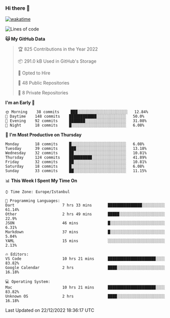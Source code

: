 ### Hi there 👋

[![wakatime](https://wakatime.com/badge/user/35d9e342-a492-47fe-97ca-8b6bc19cedb2.svg)](https://wakatime.com/@35d9e342-a492-47fe-97ca-8b6bc19cedb2)

<!--
**ska2519/ska2519** is a ✨ _special_ ✨ repository because its `README.md` (this file) appears on your GitHub profile.

Here are some ideas to get you started:

- 🔭 I’m currently working on ...
- 🌱 I’m currently learning ...
- 👯 I’m looking to collaborate on ...
- 🤔 I’m looking for help with ...
- 💬 Ask me about ...
- 📫 How to reach me: ...
- 😄 Pronouns: ...
- ⚡ Fun fact: ...
-->

<!--START_SECTION:waka-->
![Lines of code](https://img.shields.io/badge/From%20Hello%20World%20I%27ve%20Written-2%20Million%20lines%20of%20code-blue)

**🐱 My GitHub Data** 

> 🏆 825 Contributions in the Year 2022
 > 
> 📦 291.0 kB Used in GitHub's Storage 
 > 
> 💼 Opted to Hire
 > 
> 📜 48 Public Repositories 
 > 
> 🔑 8 Private Repositories  
 > 
**I'm an Early 🐤** 

```text
🌞 Morning    38 commits     ███░░░░░░░░░░░░░░░░░░░░░░   12.84% 
🌆 Daytime    148 commits    ████████████░░░░░░░░░░░░░   50.0% 
🌃 Evening    92 commits     ███████░░░░░░░░░░░░░░░░░░   31.08% 
🌙 Night      18 commits     █░░░░░░░░░░░░░░░░░░░░░░░░   6.08%

```
📅 **I'm Most Productive on Thursday** 

```text
Monday       18 commits     █░░░░░░░░░░░░░░░░░░░░░░░░   6.08% 
Tuesday      39 commits     ███░░░░░░░░░░░░░░░░░░░░░░   13.18% 
Wednesday    32 commits     ██░░░░░░░░░░░░░░░░░░░░░░░   10.81% 
Thursday     124 commits    ██████████░░░░░░░░░░░░░░░   41.89% 
Friday       32 commits     ██░░░░░░░░░░░░░░░░░░░░░░░   10.81% 
Saturday     18 commits     █░░░░░░░░░░░░░░░░░░░░░░░░   6.08% 
Sunday       33 commits     ██░░░░░░░░░░░░░░░░░░░░░░░   11.15%

```


📊 **This Week I Spent My Time On** 

```text
⌚︎ Time Zone: Europe/Istanbul

💬 Programming Languages: 
Dart                     7 hrs 33 mins       ███████████████░░░░░░░░░░   61.14% 
Other                    2 hrs 49 mins       █████░░░░░░░░░░░░░░░░░░░░   22.9% 
JSON                     46 mins             █░░░░░░░░░░░░░░░░░░░░░░░░   6.31% 
Markdown                 37 mins             █░░░░░░░░░░░░░░░░░░░░░░░░   5.04% 
YAML                     15 mins             ░░░░░░░░░░░░░░░░░░░░░░░░░   2.13%

🔥 Editors: 
VS Code                  10 hrs 21 mins      █████████████████████░░░░   83.82% 
Google Calendar          2 hrs               ████░░░░░░░░░░░░░░░░░░░░░   16.18%

💻 Operating System: 
Mac                      10 hrs 21 mins      █████████████████████░░░░   83.82% 
Unknown OS               2 hrs               ████░░░░░░░░░░░░░░░░░░░░░   16.18%

```


 Last Updated on 22/12/2022 18:36:17 UTC
<!--END_SECTION:waka-->



